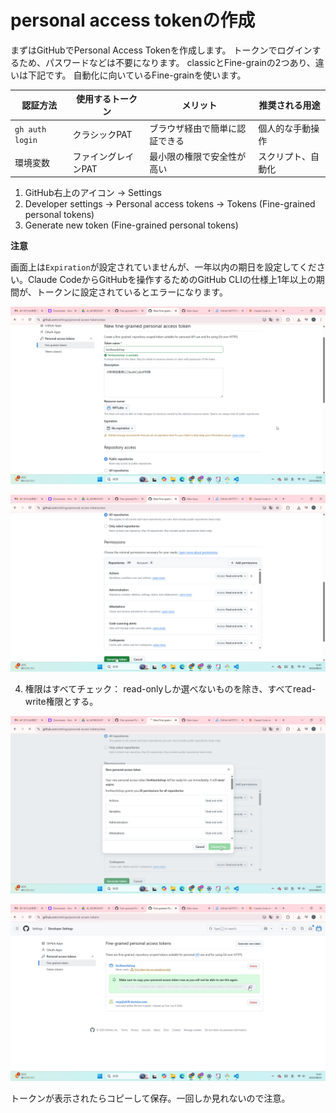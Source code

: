 # personal access tokenの作成

まずはGitHubでPersonal Access Tokenを作成します。
トークンでログインするため、パスワードなどは不要になります。
classicとFine-grainの2つあり、違いは下記です。
自動化に向いているFine-grainを使います。

| 認証方法 | 使用するトークン | メリット | 推奨される用途 | 
 | ----- | ----- | ----- | ----- | 
| `gh auth login` | クラシックPAT | ブラウザ経由で簡単に認証できる | 個人的な手動操作 | 
| 環境変数 | ファイングレインPAT | 最小限の権限で安全性が高い | スクリプト、自動化 |

1. GitHub右上のアイコン → Settings
2. Developer settings → Personal access tokens → Tokens (Fine-grained personal tokens)
3. Generate new token (Fine-grained personal tokens)

**注意**

画面上は`Expiration`が設定されていませんが、一年以内の期日を設定してください。Claude CodeからGitHubを操作するためのGitHub CLIの仕様上1年以上の期間が、トークンに設定されているとエラーになります。

![alt text](img/patの作成/SnapCrab_NoName_2025-8-25_13-38-19_No-00.png)

![](img/patの作成/SnapCrab_NoName_2025-8-25_13-41-4_No-00.png)

4. 権限はすべてチェック：
read-onlyしか選べないものを除き、すべてread-write権限とする。

![](img/patの作成/SnapCrab_NoName_2025-8-25_13-41-17_No-00.png)

![](img/patの作成/SnapCrab_NoName_2025-8-25_13-41-31_No-00.png)

トークンが表示されたらコピーして保存。一回しか見れないので注意。